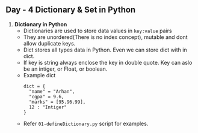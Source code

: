## Day - 4 Dictionary & Set in Python

1. **Dictionary in Python**
   - Dictionaries are used to store data values in `key:value` pairs
   - They are unordered(There is no index concept), mutable and dont allow duplicate keys.
   - Dict stores all types data in Python. Even we can store dict with in dict.
   - If key is string always enclose the key in double quote. Key can aslo be an intiger, or Float, or boolean.
   - Example dict
     ```
     dict = {
       "name" = "Arhan",
       "cgpa" = 9.6,
       "marks" = [95.96.99],
       12 : "Intiger"
     }
     ```
   - Refer `01-defineDictionary.py` script for examples.
